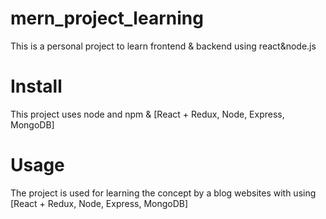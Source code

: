 # mern_project_learning
This is a personal project to learn frontend &amp; backend using react&amp;node.js
# Install
This project uses node and npm &
[React + Redux, Node, Express, MongoDB]
# Usage
The project is used for learning the concept by a blog websites with using 
[React + Redux, Node, Express, MongoDB]
